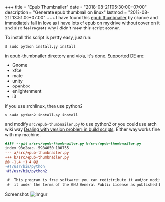 +++
title = "Epub Thumbnailer"
date = "2018-08-21T05:30:00+07:00"
description = "Generate epub thumbnail on linux"
lastmod = "2018-08-21T13:51:00+07:00"
+++
I have found this [epub thumbnailer](https://github.com/marianosimone/epub-thumbnailer) by chance and immediately fall in love as i have lots of epub on my drive without cover on it and also feel regrets why i didn't meet this script sooner.

To install this script is pretty easy, just run:
```
$ sudo python install.py install
```
in epub-thumbnailer directory and viola, it's done. Supported DE are:

* Gnome
* xfce
* mate
* unity
* openbox
* enlightenment
* i3

if you use archlinux, then use python2
```
$ sudo python2 install.py install
```
and modify `src/epub-thumbnailer.py` to use python2 or you could use arch wiki way [Dealing with version problem in build scripts](https://wiki.archlinux.org/index.php/Python#Dealing_with_version_problem_in_build_scripts). Either way works fine with my machine.
```diff
diff --git a/src/epub-thumbnailer.py b/src/epub-thumbnailer.py
index 93e2eac..5984050 100755
--- a/src/epub-thumbnailer.py
+++ b/src/epub-thumbnailer.py
@@ -1,4 +1,4 @@
-#!/usr/bin/python
+#!/usr/bin/python2
 
 #  This program is free software: you can redistribute it and/or modify
 #  it under the terms of the GNU General Public License as published by
```

Screenshot: 
![Imgur](https://i.imgur.com/VrLvwhf.png)
